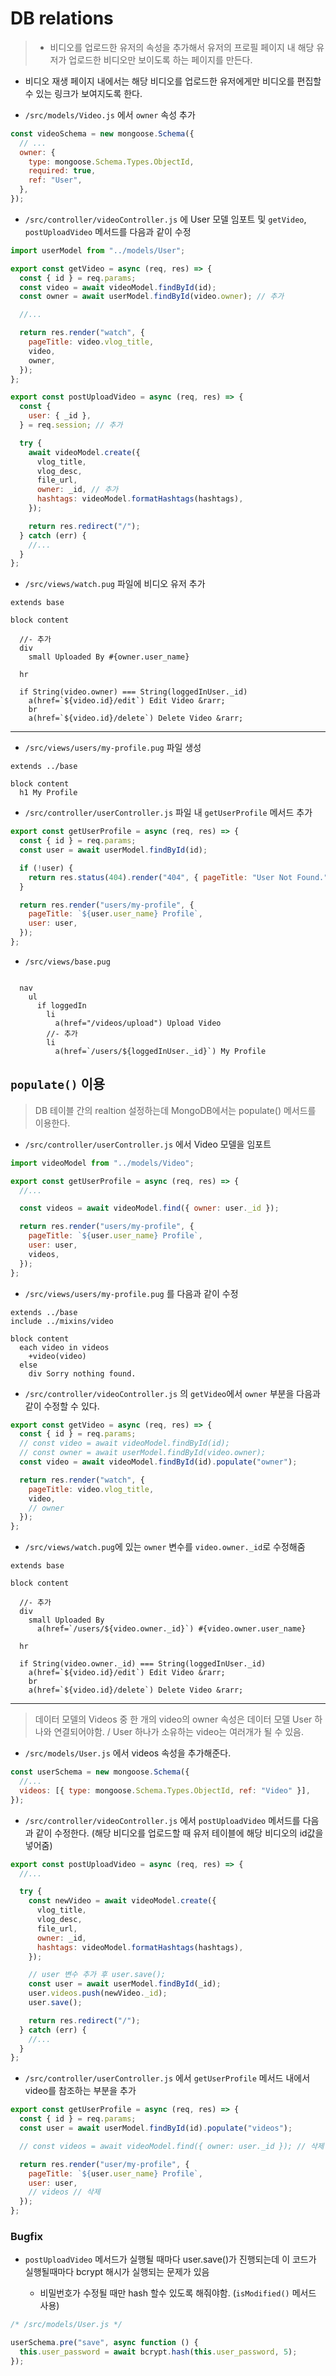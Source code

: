 # DB relations

> - 비디오를 업로드한 유저의 속성을 추가해서 유저의 프로필 페이지 내 해당 유저가 업로드한 비디오만 보이도록 하는 페이지를 만든다.

- 비디오 재생 페이지 내에서는 해당 비디오를 업로드한 유저에게만 비디오를 편집할 수 있는 링크가 보여지도록 한다.

* `/src/models/Video.js` 에서 `owner` 속성 추가

```javascript
const videoSchema = new mongoose.Schema({
  // ...
  owner: {
    type: mongoose.Schema.Types.ObjectId,
    required: true,
    ref: "User",
  },
});
```

- `/src/controller/videoController.js` 에 User 모델 임포트 및 `getVideo`, `postUploadVideo` 메서드를 다음과 같이 수정

```javascript
import userModel from "../models/User";

export const getVideo = async (req, res) => {
  const { id } = req.params;
  const video = await videoModel.findById(id);
  const owner = await userModel.findById(video.owner); // 추가

  //...

  return res.render("watch", {
    pageTitle: video.vlog_title,
    video,
    owner,
  });
};

export const postUploadVideo = async (req, res) => {
  const {
    user: { _id },
  } = req.session; // 추가

  try {
    await videoModel.create({
      vlog_title,
      vlog_desc,
      file_url,
      owner: _id, // 추가
      hashtags: videoModel.formatHashtags(hashtags),
    });

    return res.redirect("/");
  } catch (err) {
    //...
  }
};
```

- `/src/views/watch.pug` 파일에 비디오 유저 추가

```pug
extends base

block content

  //- 추가
  div
    small Uploaded By #{owner.user_name}

  hr

  if String(video.owner) === String(loggedInUser._id)
    a(href=`${video.id}/edit`) Edit Video &rarr;
    br
    a(href=`${video.id}/delete`) Delete Video &rarr;
```

<hr />

- `/src/views/users/my-profile.pug` 파일 생성

```pug
extends ../base

block content
  h1 My Profile
```

- `/src/controller/userController.js` 파일 내 `getUserProfile` 메서드 추가

```javascript
export const getUserProfile = async (req, res) => {
  const { id } = req.params;
  const user = await userModel.findById(id);

  if (!user) {
    return res.status(404).render("404", { pageTitle: "User Not Found." });
  }

  return res.render("users/my-profile", {
    pageTitle: `${user.user_name} Profile`,
    user: user,
  });
};
```

- `/src/views/base.pug`

```pug

  nav
    ul
      if loggedIn
        li
          a(href="/videos/upload") Upload Video
        //- 추가
        li
          a(href=`/users/${loggedInUser._id}`) My Profile
```

## `populate()` 이용

> DB 테이블 간의 realtion 설정하는데 MongoDB에서는 populate() 메서드를 이용한다.

- `/src/controller/userController.js` 에서 Video 모델을 임포트

```javascript
import videoModel from "../models/Video";

export const getUserProfile = async (req, res) => {
  //...

  const videos = await videoModel.find({ owner: user._id });

  return res.render("users/my-profile", {
    pageTitle: `${user.user_name} Profile`,
    user: user,
    videos,
  });
};
```

- `/src/views/users/my-profile.pug` 를 다음과 같이 수정

```pug
extends ../base
include ../mixins/video

block content
  each video in videos
    +video(video)
  else
    div Sorry nothing found.
```

- `/src/controller/videoController.js` 의 `getVideo`에서 `owner` 부분을 다음과 같이 수정할 수 있다.

```javascript
export const getVideo = async (req, res) => {
  const { id } = req.params;
  // const video = await videoModel.findById(id);
  // const owner = await userModel.findById(video.owner);
  const video = await videoModel.findById(id).populate("owner");

  return res.render("watch", {
    pageTitle: video.vlog_title,
    video,
    // owner
  });
};
```

- `/src/views/watch.pug`에 있는 `owner` 변수를 `video.owner._id`로 수정해줌

```pug
extends base

block content

  //- 추가
  div
    small Uploaded By
      a(href=`/users/${video.owner._id}`) #{video.owner.user_name}

  hr

  if String(video.owner._id) === String(loggedInUser._id)
    a(href=`${video.id}/edit`) Edit Video &rarr;
    br
    a(href=`${video.id}/delete`) Delete Video &rarr;
```

<hr />

> 데이터 모델의 Videos 중 한 개의 video의 owner 속성은 데이터 모델 User 하나와 연결되어야함. / User 하나가 소유하는 video는 여러개가 될 수 있음.

- `/src/models/User.js` 에서 videos 속성을 추가해준다.

```javascript
const userSchema = new mongoose.Schema({
  //...
  videos: [{ type: mongoose.Schema.Types.ObjectId, ref: "Video" }],
});
```

- `/src/controller/videoController.js` 에서 `postUploadVideo` 메서드를 다음과 같이 수정한다. (해당 비디오를 업로드할 때 유저 테이블에 해당 비디오의 id값을 넣어줌)

```javascript
export const postUploadVideo = async (req, res) => {
  //...

  try {
    const newVideo = await videoModel.create({
      vlog_title,
      vlog_desc,
      file_url,
      owner: _id,
      hashtags: videoModel.formatHashtags(hashtags),
    });

    // user 변수 추가 후 user.save();
    const user = await userModel.findById(_id);
    user.videos.push(newVideo._id);
    user.save();

    return res.redirect("/");
  } catch (err) {
    //...
  }
};
```

- `/src/controller/userController.js` 에서 `getUserProfile` 메서드 내에서 video를 참조하는 부분을 추가

```javascript
export const getUserProfile = async (req, res) => {
  const { id } = req.params;
  const user = await userModel.findById(id).populate("videos");

  // const videos = await videoModel.find({ owner: user._id }); // 삭제

  return res.render("user/my-profile", {
    pageTitle: `${user.user_name} Profile`,
    user: user,
    // videos // 삭제
  });
};
```

### Bugfix

- `postUploadVideo` 메서드가 실행될 때마다 user.save()가 진행되는데 이 코드가 실행될때마다 bcrypt 해시가 실행되는 문제가 있음

  - 비밀번호가 수정될 때만 hash 할수 있도록 해줘야함. (`isModified()` 메서드 사용)

```javascript
/* /src/models/User.js */

userSchema.pre("save", async function () {
  this.user_password = await bcrypt.hash(this.user_password, 5);
});
```
